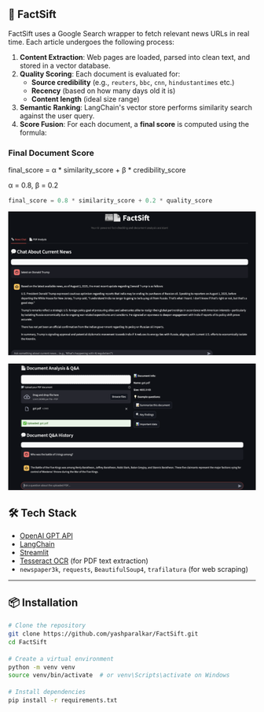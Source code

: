 ## 📡 FactSift

FactSift uses a Google Search wrapper to fetch relevant news URLs in real time. Each article undergoes the following process:

1. **Content Extraction**: Web pages are loaded, parsed into clean text, and stored in a vector database.
2. **Quality Scoring**: Each document is evaluated for:
   - **Source credibility** (e.g., `reuters`, `bbc`, `cnn`, `hindustantimes` etc.)
   - **Recency** (based on how many days old it is)
   - **Content length** (ideal size range)
3. **Semantic Ranking**: LangChain's vector store performs similarity search against the user query.
4. **Score Fusion**: For each document, a **final score** is computed using the formula:

### Final Document Score

final_score = α * similarity_score + β * credibility_score

α = 0.8, β = 0.2

```python
final_score = 0.8 * similarity_score + 0.2 * quality_score
```

![Sales chart](assets/screenshot.png)

![Sales chart](assets/doc_analysis_ss.png)


## 🛠 Tech Stack

- [OpenAI GPT API](https://platform.openai.com/)
- [LangChain](https://www.langchain.com/)
- [Streamlit](https://streamlit.io/)
- [Tesseract OCR](https://github.com/tesseract-ocr/tesseract) (for PDF text extraction)
- `newspaper3k`, `requests`, `BeautifulSoup4`, `trafilatura` (for web scraping)

---

## 📦 Installation

```bash
# Clone the repository
git clone https://github.com/yashparalkar/FactSift.git
cd FactSift

# Create a virtual environment
python -m venv venv
source venv/bin/activate  # or venv\Scripts\activate on Windows

# Install dependencies
pip install -r requirements.txt
